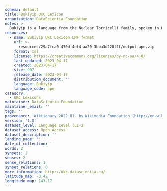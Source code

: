 ```yaml
---
schema: default
title: Bukiyip UKC Lexicon
organization: DataScientia Foundation
notes: >-
  Bukiyip is a language from the Nuclear Torricelli family, spoken in Oceania. The UKC Lexicon of Bukiyip is represented as a lexico-semantic network. It consists of words, word senses, synsets, as well as sense-level and synset-level relationships.
resources:
  - name: Bukiyip UKC Lexicon LMF format
    url: >-
      resources/29a7fca0-470d-4ef4-aa20-3bba3d220f2f/output-ape.zip
    format: xml
    license: https://creativecommons.org/licenses/by-nc-sa/4.0/
    last_updated: 2023-04-17
    created: 2023-04-17
    size: 907
    release_date: 2023-04-17
    distribution_document: ''
    language: Bukiyip
    language_code: ape
category:
  - UKC Lexicons
maintainer: DataScientia Foundation
maintainer_email: ''
tags: ''
provenance: 'Wiktionary 2022.01. by Wikimedia Foundation (http://en.wiktionary.org); Antonymy 1.0 by Gábor Bella (http://ukc.datascientia.eu); Princeton WordNet 2.1 by Princeton University (https://wordnet.princeton.edu)'
version: '1.0'
dataset_level: Language Level (L1-2)
dataset_access: Open Access
dataset_description: ''
landing_page: ''
date_of_collection: ''
words: 2
synsets: 2
senses: 2
sense_relations: 1
synset_relations: 0
more_information: http://ukc.datascientia.eu/
latitude_map: -3.42
longitude_map: 143.17
---
```

